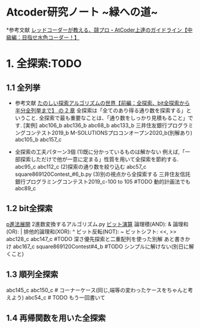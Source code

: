 # Atcoder研究ノート ~緑への道~
*参考文献
[レッドコーダーが教える、競プロ・AtCoder上達のガイドライン【中級編：目指せ水色コーダー！】](https://qiita.com/e869120/items/eb50fdaece12be418faa)

# 1. 全探索:TODO
## 1.1 全列挙
- 参考文献
[たのしい探索アルゴリズムの世界【前編：全探索、bit全探索から半分全列挙まで】 の 2 章](https://qiita.com/e869120/items/25cb52ba47be0fd418d6#2-%E3%81%99%E3%81%B9%E3%81%A6%E3%81%AE%E5%9F%BA%E6%9C%AC%E5%85%A8%E6%8E%A2%E7%B4%A2)
全探索は「全てのあり得る通り数を探索する」ということ.
全探索で最も重要なことは、「通り数をしっかり見積もること」です.
[実例]
abc106_b
abc136_b
abc68_b
abc133_b
三井住友銀行プログラミングコンテスト2019_b
M-SOLUTIONSプロコンオープン2020_b(別解あり)
abc105_b
abc157_c

- 全探索の工夫パターン3個
(1)既に分かっているものは解かない
例えば,「一部探索しただけで他が一意に定まる」性質を用いて全探索を節約する.
abc95_c
abc112_c
(2)探索の通り数を絞り込む
abc57_c
square869120Contest_#6_b.py
(3)別の視点から全探索する
三井住友信託銀行プログラミングコンテスト2019_c-100 to 105 #TODO 動的計画法でも
abc89_c


## 1.2 bit全探索
[p進法展開](http://shochandas.xsrv.jp/p-exp/p-exp.htm)
2進数変換するアルゴリズム.py
[ビット演算](https://note.nkmk.me/python-bit-operation/)
論理積(AND): &
論理和(OR): |
排他的論理和(XOR): ^
ビット反転(NOT): ~
ビットシフト: <<, >>
abc128_c
abc147_c #TODO 深さ優先探索と二重配列を使った別解 あと書きかけ
abc167_c
square869120Contest#4_b #TODO シンプルに解けない(別日に解くこと)
## 1.3 順列全探索
abc145_c
abc150_c # コーナーケース(同じ,端等の変わったケースをちゃんと考えよう)
abc54_c # TODO もう一回書いて
## 1.4 再帰関数を用いた全探索
